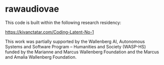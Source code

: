 # rawaudiovae

This code is built within the following research residency:

https://kivanctatar.com/Coding-Latent-No-1

This work was partially supported by the Wallenberg AI, Autonomous Systems and Software Program – Humanities and Society (WASP-HS) funded by the Marianne and Marcus Wallenberg Foundation and the Marcus and Amalia Wallenberg Foundation.